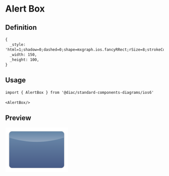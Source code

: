 # Alert Box

## Definition

```
{
  _style: 'html=1;shadow=0;dashed=0;shape=mxgraph.ios.fancyRRect;rSize=8;strokeColor=#dddddd;fillColor=#497198;gradientColor=#193168;opacity=80;fontColor=#ffffff;fontSize=8;whiteSpace=wrap;align=center;sketch=0;hachureGap=4;pointerEvents=0;fontFamily=Helvetica;',
  _width: 150,
  _height: 100,
}
```

## Usage

```
import { AlertBox } from '@diac/standard-components-diagrams/ios6'

<AlertBox/>
```

## Preview

<img src="./alert-box.png" width="200"/>
